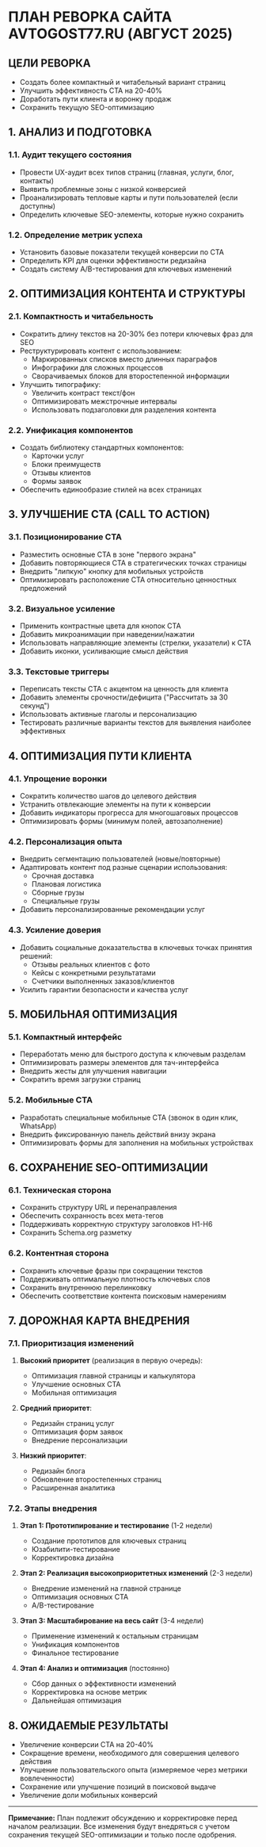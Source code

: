# ПЛАН РЕВОРКА САЙТА AVTOGOST77.RU (АВГУСТ 2025)

## ЦЕЛИ РЕВОРКА
- Создать более компактный и читабельный вариант страниц
- Улучшить эффективность CTA на 20-40%
- Доработать пути клиента и воронку продаж
- Сохранить текущую SEO-оптимизацию

## 1. АНАЛИЗ И ПОДГОТОВКА

### 1.1. Аудит текущего состояния
- Провести UX-аудит всех типов страниц (главная, услуги, блог, контакты)
- Выявить проблемные зоны с низкой конверсией
- Проанализировать тепловые карты и пути пользователей (если доступны)
- Определить ключевые SEO-элементы, которые нужно сохранить

### 1.2. Определение метрик успеха
- Установить базовые показатели текущей конверсии по CTA
- Определить KPI для оценки эффективности редизайна
- Создать систему A/B-тестирования для ключевых изменений

## 2. ОПТИМИЗАЦИЯ КОНТЕНТА И СТРУКТУРЫ

### 2.1. Компактность и читабельность
- Сократить длину текстов на 20-30% без потери ключевых фраз для SEO
- Реструктурировать контент с использованием:
  * Маркированных списков вместо длинных параграфов
  * Инфографики для сложных процессов
  * Сворачиваемых блоков для второстепенной информации
- Улучшить типографику:
  * Увеличить контраст текст/фон
  * Оптимизировать межстрочные интервалы
  * Использовать подзаголовки для разделения контента

### 2.2. Унификация компонентов
- Создать библиотеку стандартных компонентов:
  * Карточки услуг
  * Блоки преимуществ
  * Отзывы клиентов
  * Формы заявок
- Обеспечить единообразие стилей на всех страницах

## 3. УЛУЧШЕНИЕ CTA (CALL TO ACTION)

### 3.1. Позиционирование CTA
- Разместить основные CTA в зоне "первого экрана"
- Добавить повторяющиеся CTA в стратегических точках страницы
- Внедрить "липкую" кнопку для мобильных устройств
- Оптимизировать расположение CTA относительно ценностных предложений

### 3.2. Визуальное усиление
- Применить контрастные цвета для кнопок CTA
- Добавить микроанимации при наведении/нажатии
- Использовать направляющие элементы (стрелки, указатели) к CTA
- Добавить иконки, усиливающие смысл действия

### 3.3. Текстовые триггеры
- Переписать тексты CTA с акцентом на ценность для клиента
- Добавить элементы срочности/дефицита ("Рассчитать за 30 секунд")
- Использовать активные глаголы и персонализацию
- Тестировать различные варианты текстов для выявления наиболее эффективных

## 4. ОПТИМИЗАЦИЯ ПУТИ КЛИЕНТА

### 4.1. Упрощение воронки
- Сократить количество шагов до целевого действия
- Устранить отвлекающие элементы на пути к конверсии
- Добавить индикаторы прогресса для многошаговых процессов
- Оптимизировать формы (минимум полей, автозаполнение)

### 4.2. Персонализация опыта
- Внедрить сегментацию пользователей (новые/повторные)
- Адаптировать контент под разные сценарии использования:
  * Срочная доставка
  * Плановая логистика
  * Сборные грузы
  * Специальные грузы
- Добавить персонализированные рекомендации услуг

### 4.3. Усиление доверия
- Добавить социальные доказательства в ключевых точках принятия решений:
  * Отзывы реальных клиентов с фото
  * Кейсы с конкретными результатами
  * Счетчики выполненных заказов/клиентов
- Усилить гарантии безопасности и качества услуг

## 5. МОБИЛЬНАЯ ОПТИМИЗАЦИЯ

### 5.1. Компактный интерфейс
- Переработать меню для быстрого доступа к ключевым разделам
- Оптимизировать размеры элементов для тач-интерфейса
- Внедрить жесты для улучшения навигации
- Сократить время загрузки страниц

### 5.2. Мобильные CTA
- Разработать специальные мобильные CTA (звонок в один клик, WhatsApp)
- Внедрить фиксированную панель действий внизу экрана
- Оптимизировать формы для заполнения на мобильных устройствах

## 6. СОХРАНЕНИЕ SEO-ОПТИМИЗАЦИИ

### 6.1. Техническая сторона
- Сохранить структуру URL и перенаправления
- Обеспечить сохранность всех мета-тегов
- Поддерживать корректную структуру заголовков H1-H6
- Сохранить Schema.org разметку

### 6.2. Контентная сторона
- Сохранить ключевые фразы при сокращении текстов
- Поддерживать оптимальную плотность ключевых слов
- Сохранить внутреннюю перелинковку
- Обеспечить соответствие контента поисковым намерениям

## 7. ДОРОЖНАЯ КАРТА ВНЕДРЕНИЯ

### 7.1. Приоритизация изменений
1. **Высокий приоритет** (реализация в первую очередь):
   - Оптимизация главной страницы и калькулятора
   - Улучшение основных CTA
   - Мобильная оптимизация

2. **Средний приоритет**:
   - Редизайн страниц услуг
   - Оптимизация форм заявок
   - Внедрение персонализации

3. **Низкий приоритет**:
   - Редизайн блога
   - Обновление второстепенных страниц
   - Расширенная аналитика

### 7.2. Этапы внедрения
1. **Этап 1: Прототипирование и тестирование** (1-2 недели)
   - Создание прототипов для ключевых страниц
   - Юзабилити-тестирование
   - Корректировка дизайна

2. **Этап 2: Реализация высокоприоритетных изменений** (2-3 недели)
   - Внедрение изменений на главной странице
   - Оптимизация основных CTA
   - A/B-тестирование

3. **Этап 3: Масштабирование на весь сайт** (3-4 недели)
   - Применение изменений к остальным страницам
   - Унификация компонентов
   - Финальное тестирование

4. **Этап 4: Анализ и оптимизация** (постоянно)
   - Сбор данных о эффективности изменений
   - Корректировка на основе метрик
   - Дальнейшая оптимизация

## 8. ОЖИДАЕМЫЕ РЕЗУЛЬТАТЫ

- Увеличение конверсии CTA на 20-40%
- Сокращение времени, необходимого для совершения целевого действия
- Улучшение пользовательского опыта (измеряемое через метрики вовлеченности)
- Сохранение или улучшение позиций в поисковой выдаче
- Увеличение доли мобильных конверсий

---

**Примечание:** План подлежит обсуждению и корректировке перед началом реализации. Все изменения будут внедряться с учетом сохранения текущей SEO-оптимизации и только после одобрения.

